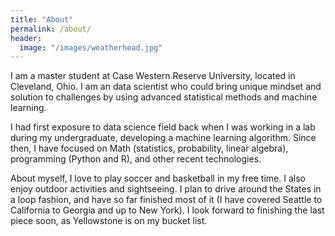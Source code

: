 ```yaml
---
title: "About"
permalink: /about/
header:
  image: "/images/weatherhead.jpg"
---
```

I am a master student at Case Western Reserve University, located in Cleveland, Ohio. I am an data scientist who could bring unique mindset and solution to challenges by using advanced statistical methods and machine learning.

I had first exposure to data science field back when I was working in a lab during my undergraduate, developing a machine learning algorithm. Since then, I have focused on Math (statistics, probability, linear algebra), programming (Python and R), and other recent technologies.

About myself, I love to play soccer and basketball in my free time. I also enjoy outdoor activities and sightseeing. I plan to drive around the States in a loop fashion, and have so far finished most of it (I have covered Seattle to California to Georgia and up to New York). I look forward to finishing the last piece soon, as Yellowstone is on my bucket list.
